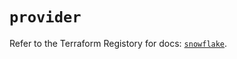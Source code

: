 # `provider`

Refer to the Terraform Registory for docs: [`snowflake`](https://registry.terraform.io/providers/snowflake-labs/snowflake/0.82.0/docs).
